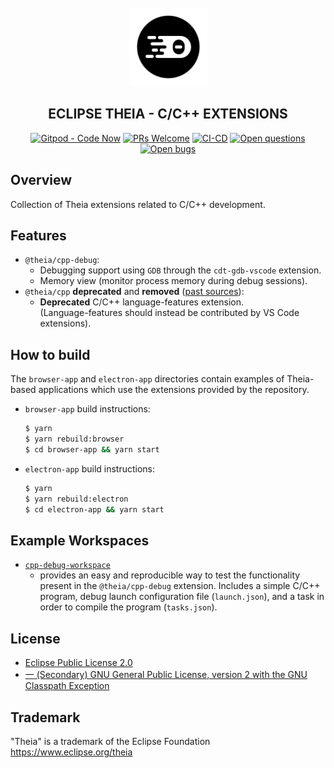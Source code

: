 <div align='center'>
<br />
<img src='./logo/theia.svg' alt='theia logo' width='125'>

<h2>ECLIPSE THEIA - C/C++ EXTENSIONS</h2>

<div id="badges" align="center">

  [![Gitpod - Code Now](https://img.shields.io/badge/Gitpod-code%20now-blue.svg?longCache=true)](https://gitpod.io#https://github.com/eclipse-theia/theia-cpp-extensions)
  [![PRs Welcome](https://img.shields.io/badge/PRs-welcome-brightgreen.svg?style=flat-curved)](https://github.com/eclipse-theia/theia-cpp-extensions/labels/help%20wanted)
  [![CI-CD](https://github.com/eclipse-theia/theia-cpp-extensions/workflows/CI-CD/badge.svg?branch=master)](https://github.com/eclipse-theia/theia-cpp-extensions/actions?query=branch%3Amaster)
  [![Open questions](https://img.shields.io/badge/Open-questions-blue.svg?style=flat-curved)](https://github.com/eclipse-theia/theia-cpp-extensions/labels/question)
  [![Open bugs](https://img.shields.io/badge/Open-bugs-red.svg?style=flat-curved)](https://github.com/eclipse-theia/theia-cpp-extensions/labels/bug)


</div>

</div>

## Overview
Collection of Theia extensions related to C/C++ development.

## Features
- `@theia/cpp-debug`:
   - Debugging support using `GDB` through the `cdt-gdb-vscode` extension.
   - Memory view (monitor process memory during debug sessions).
- `@theia/cpp` **deprecated** and **removed** ([past sources](https://github.com/eclipse-theia/theia-cpp-extensions/tree/184f7751f13e1ec021ccae3f076915867168d28d/packages/cpp)): 
   - **Deprecated** C/C++ language-features extension.\
   (Language-features should instead be contributed by VS Code extensions).

## How to build
The `browser-app` and `electron-app` directories contain examples of Theia-based applications which use the extensions
provided by the repository.

- `browser-app` build instructions:
  ```bash
  $ yarn
  $ yarn rebuild:browser
  $ cd browser-app && yarn start
  ```

- `electron-app` build instructions:
   ```bash
   $ yarn
   $ yarn rebuild:electron
   $ cd electron-app && yarn start
   ```

## Example Workspaces
- [`cpp-debug-workspace`](./examples/cpp-debug-workspace/README.md)
    - provides an easy and reproducible way to test the functionality present in the `@theia/cpp-debug` extension. Includes a simple C/C++ program, debug launch configuration file (`launch.json`), and a task in order to compile the program (`tasks.json`).

## License

- [Eclipse Public License 2.0](http://www.eclipse.org/legal/epl-2.0/)
- [一 (Secondary) GNU General Public License, version 2 with the GNU Classpath Exception](https://projects.eclipse.org/license/secondary-gpl-2.0-cp)

## Trademark
"Theia" is a trademark of the Eclipse Foundation
https://www.eclipse.org/theia
